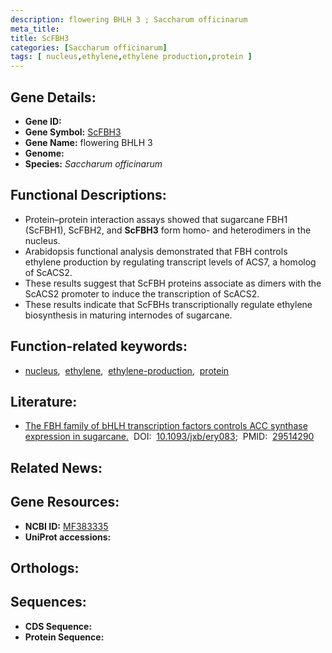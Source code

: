 ```yaml
---
description: flowering BHLH 3 ; Saccharum officinarum
meta_title:
title: ScFBH3
categories: [Saccharum officinarum]
tags: [ nucleus,ethylene,ethylene production,protein ]
---
```


## Gene Details:
- **Gene ID:** []()
- **Gene Symbol:** <u>ScFBH3</u>
- **Gene Name:** flowering BHLH 3
- **Genome:** []()
- **Species:** *Saccharum officinarum*

## Functional Descriptions:
   - Protein–protein interaction assays showed that sugarcane FBH1 (ScFBH1), ScFBH2, and **ScFBH3** form homo- and heterodimers in the nucleus.
   - Arabidopsis functional analysis demonstrated that FBH controls ethylene production by regulating transcript levels of ACS7, a homolog of ScACS2.
   - These results suggest that ScFBH proteins associate as dimers with the ScACS2 promoter to induce the transcription of ScACS2.
   - These results indicate that ScFBHs transcriptionally regulate ethylene biosynthesis in maturing internodes of sugarcane.

## Function-related keywords:
   - [nucleus](/tags/nucleus/),&nbsp;&nbsp;[ethylene](/tags/ethylene/),&nbsp;&nbsp;[ethylene-production](/tags/ethylene-production/),&nbsp;&nbsp;[protein](/tags/protein/)

## Literature:
   - [The FBH family of bHLH transcription factors controls ACC synthase expression in sugarcane.](https://doi.org/10.1093/jxb/ery083)&nbsp;&nbsp;DOI:&nbsp;&nbsp;[10.1093/jxb/ery083](https://doi.org/10.1093/jxb/ery083);&nbsp;&nbsp;PMID:&nbsp;&nbsp;[29514290](https://pubmed.ncbi.nlm.nih.gov/29514290/)

## Related News:

## Gene Resources:
- **NCBI ID:**  [MF383335](https://www.ncbi.nlm.nih.gov/gene/?term=MF383335)
- **UniProt accessions:**  [](https://www.uniprot.org/uniprotkb//entry)

## Orthologs:

## Sequences:
- **CDS Sequence:**
- **Protein Sequence:**
